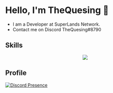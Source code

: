 <h1>Hello, I'm TheQuesing 👋</h1>

- I am a Developer at SuperLands Network.
- Contact me on Discord TheQuesing#8790

## Skills
<p align="center">
    <img src="https://skillicons.dev/icons?i=html,css,js,react,python,discord,vscode,github" />
  </a>
</p>

## Profile

[![Discord Presence](https://lanyard.cnrad.dev/api/949655344316043304)](https://discord.com/users/949655344316043304)
